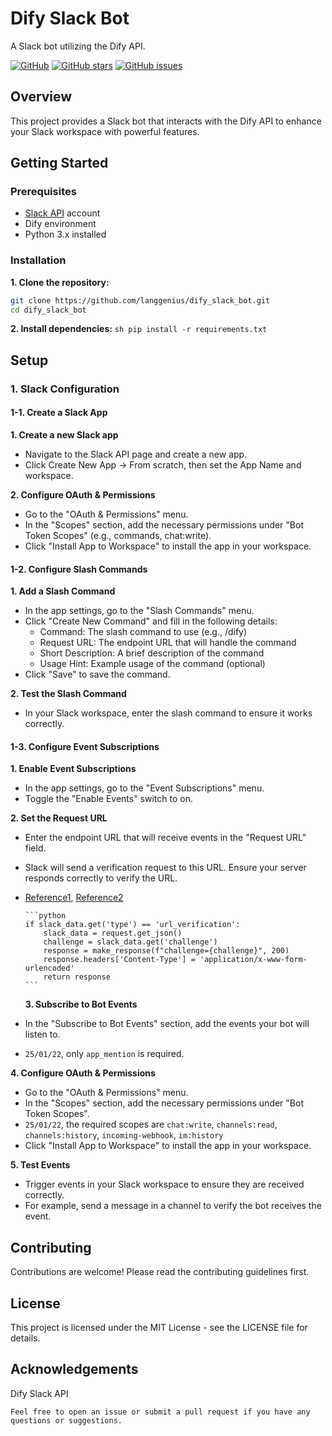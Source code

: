 # Dify Slack Bot

A Slack bot utilizing the Dify API.

[![GitHub](https://img.shields.io/github/license/langgenius/dify)](https://github.com/langgenius/dify)
[![GitHub stars](https://img.shields.io/github/stars/langgenius/dify)](https://github.com/langgenius/dify/stargazers)
[![GitHub issues](https://img.shields.io/github/issues/langgenius/dify)](https://github.com/langgenius/dify/issues)

## Overview

This project provides a Slack bot that interacts with the Dify API to enhance your Slack workspace with powerful features.

## Getting Started

### Prerequisites

- [Slack API](https://api.slack.com/apps) account
- Dify environment
- Python 3.x installed

### Installation

**1. Clone the repository:**

```sh
git clone https://github.com/langgenius/dify_slack_bot.git
cd dify_slack_bot
```

**2. Install dependencies:**
`sh
    pip install -r requirements.txt
    `

## Setup

### 1. Slack Configuration

#### 1-1. Create a Slack App

**1. Create a new Slack app**

- Navigate to the Slack API page and create a new app.
- Click Create New App -> From scratch, then set the App Name and workspace.

**2. Configure OAuth & Permissions**

- Go to the "OAuth & Permissions" menu.
- In the "Scopes" section, add the necessary permissions under "Bot Token Scopes" (e.g., commands, chat:write).
- Click "Install App to Workspace" to install the app in your workspace.

#### 1-2. Configure Slash Commands

**1. Add a Slash Command**

- In the app settings, go to the "Slash Commands" menu.
- Click "Create New Command" and fill in the following details:
  - Command: The slash command to use (e.g., /dify)
  - Request URL: The endpoint URL that will handle the command
  - Short Description: A brief description of the command
  - Usage Hint: Example usage of the command (optional)
- Click "Save" to save the command.

**2. Test the Slash Command**

- In your Slack workspace, enter the slash command to ensure it works correctly.

#### 1-3. Configure Event Subscriptions

**1. Enable Event Subscriptions**

- In the app settings, go to the "Event Subscriptions" menu.
- Toggle the "Enable Events" switch to on.

**2. Set the Request URL**

- Enter the endpoint URL that will receive events in the "Request URL" field.
- Slack will send a verification request to this URL. Ensure your server responds correctly to verify the URL.
- [Reference1](https://api.slack.com/events/url_verification), [Reference2](https://stackoverflow.com/questions/70391828/slack-app-error-new-request-url-your-url-didnt-respond-with-the-value-of-the)

      ```python
      if slack_data.get('type') == 'url_verification':
          slack_data = request.get_json()
          challenge = slack_data.get('challenge')
          response = make_response(f"challenge={challenge}", 200)
          response.headers['Content-Type'] = 'application/x-www-form-urlencoded'
          return response
      ```

  **3. Subscribe to Bot Events**

- In the "Subscribe to Bot Events" section, add the events your bot will listen to.
- `25/01/22`, only `app_mention` is required.

**4. Configure OAuth & Permissions**

- Go to the "OAuth & Permissions" menu.
- In the "Scopes" section, add the necessary permissions under "Bot Token Scopes".
- `25/01/22`, the required scopes are `chat:write`, `channels:read`, `channels:history`, `incoming-webhook`, `im:history`
- Click "Install App to Workspace" to install the app in your workspace.

**5. Test Events**

- Trigger events in your Slack workspace to ensure they are received correctly.
- For example, send a message in a channel to verify the bot receives the event.

## Contributing

Contributions are welcome! Please read the contributing guidelines first.

## License

This project is licensed under the MIT License - see the LICENSE file for details.

## Acknowledgements

Dify
Slack API

```
Feel free to open an issue or submit a pull request if you have any questions or suggestions.
```

